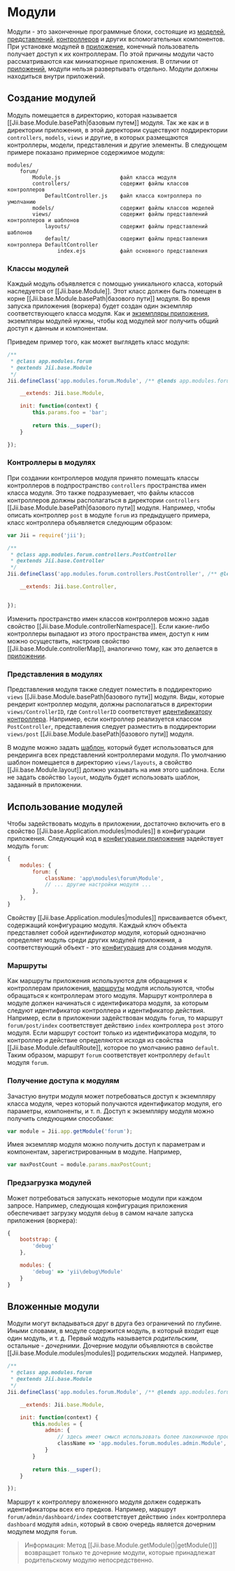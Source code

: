 Модули
=======

Модули - это законченные программные блоки, состоящие из [моделей](structure-models),
[представлений](structure-views), [контроллеров](structure-controllers) и других вспомогательных компонентов.
При установке модулей в [приложение](structure-applications), конечный пользователь получает доступ к их
контроллерам. По этой причины модули часто рассматриваются как миниатюрные приложения. В отличии от
[приложений](structure-applications), модули нельзя развертывать отдельно. Модули должны находиться внутри приложений.

## Создание модулей <span id="creating-modules"></span>

Модуль помещается в директорию, которая называется [[Jii.base.Module.basePath|базовым путем]] модуля. Так же как и в
директории приложения, в этой директории существуют поддиректории `controllers`, `models`, `views` и другие, в
которых размещаются контроллеры, модели, представления и другие элементы. В следующем примере показано примерное
содержимое модуля:

```
modules/
    forum/
        Module.js                   файл класса модуля
        controllers/                содержит файлы классов контроллеров
            DefaultController.js    файл класса контроллера по умолчанию
        models/                     содержит файлы классов моделей
        views/                      содержит файлы представлений контроллеров и шаблонов
            layouts/                содержит файлы представлений шаблонов
            default/                содержит файлы представления контроллера DefaultController
                index.ejs           файл основного представления
```

### Классы модулей <span id="module-classes"></span>

Каждый модуль объявляется с помощью уникального класса, который наследуется от [[Jii.base.Module]]. Этот класс должен
быть помещен в корне [[Jii.base.Module.basePath|базового пути]] модуля. Во время запуска приложения (воркера) будет
создан один экземпляр соответствующего класса модуля. Как и [экземпляры приложения](structure-applications),
экземпляры модулей нужны, чтобы код модулей мог получить общий доступ к данным и компонентам.

Приведем пример того, как может выглядеть класс модуля:

```js
/**
 * @class app.modules.forum
 * @extends Jii.base.Module
 */
Jii.defineClass('app.modules.forum.Module', /** @lends app.modules.forum.Module.prototype */{

    __extends: Jii.base.Module,

    init: function(context) {
        this.params.foo = 'bar';
        
        return this.__super();
    }

});
```

### Контроллеры в модулях <span id="controllers-in-modules"></span>

При создании контроллеров модуля принято помещать классы контроллеров в подпространство `controllers` пространства
имен класса модуля. Это также подразумевает, что файлы классов контроллеров должны располагаться в директории
`controllers` [[Jii.base.Module.basePath|базового пути]] модуля. Например, чтобы описать контроллер `post` в модуле
`forum` из предыдущего примера, класс контроллера объявляется следующим образом:

```js
var Jii = require('jii');

/**
 * @class app.modules.forum.controllers.PostController
 * @extends Jii.base.Controller
 */
Jii.defineClass('app.modules.forum.controllers.PostController', /** @lends app.modules.forum.controllers.PostController.prototype */{

	__extends: Jii.base.Controller,


});
```

Изменить пространство имен классов контроллеров можно задав свойство [[Jii.base.Module.controllerNamespace]]. Если
какие-либо контроллеры выпадают из этого пространства имен, доступ к ним можно осуществить, настроив свойство
[[Jii.base.Module.controllerMap]], аналогично тому, как это делается в [приложении](structure-applications).

### Представления в модулях <span id="views-in-modules"></span>

Представления модуля также следует поместить в поддиректорию `views` [[Jii.base.Module.basePath|базового пути]] модуля.
Виды, которые рендерит контроллер модуля, должны располагаться в директории `views/ControllerID`, где `ControllerID`
соответствует [идентификатору контроллера](structure-controllers#routes). Например, если контроллер реализуется классом
`PostController`, представления следует разместить в поддиректории `views/post`
[[Jii.base.Module.basePath|базового пути]] модуля.

В модуле можно задать [шаблон](structure-views#layouts), который будет использоваться для рендеринга всех
представлений контроллерами модуля. По умолчанию шаблон помещается в директорию `views/layouts`, а свойство
[[Jii.base.Module.layout]] должно указывать на имя этого шаблона. Если не задать свойство `layout`, модуль будет
использовать шаблон, заданный в приложении.

## Использование модулей <span id="routes"></span>

Чтобы задействовать модуль в приложении, достаточно включить его в свойство [[Jii.base.Application.modules|modules]]
в конфигурации приложения. Следующий код в [конфигурации приложения](structure-applications#application-configurations) задействует модуль `forum`:

```js
{
    modules: {
        forum: {
            className: 'app\modules\forum\Module',
            // ... другие настройки модуля ...
        },
    },
}
```

Свойству [[Jii.base.Application.modules|modules]] присваивается объект, содержащий конфигурацию модуля. Каждый ключ
объекта представляет собой *идентификатор модуля*, который однозначно определяет модуль среди других модулей приложения,
а соответствующий объект - это [конфигурация](concept-configurations) для создания модуля.

### Маршруты <span id="routes"></span>

Как маршруты приложения используются для обращения к контроллерам приложения,
[маршруты](structure-controllers#routes) модуля используются, чтобы обращаться к контроллерам этого модуля.
Маршрут контроллера в модуле должен начинаться с идентификатора модуля, за которым следуют идентификатор контроллера
и идентификатор действия. Например, если в приложении задействован модуль `forum`, то маршрут `forum/post/index`
соответствует действию `index` контроллера `post` этого модуля. Если маршрут состоит только из идентификатора модуля,
то контроллер и действие определяются исходя из свойства [[Jii.base.Module.defaultRoute]], которое по умолчанию равно
`default`. Таким образом, маршрут `forum` соответствует контроллеру `default` модуля `forum`.

### Получение доступа к модулям <span id="accessing-modules"></span>

Зачастую внутри модуля может потребоваться доступ к экземпляру класса модуля, через который получаются идентификатор
модуля, его параметры, компоненты, и т. п. Доступ к экземпляру модуля можно получить следующими способами:

```js
var module = Jii.app.getModule('forum');
```
Имея экземпляр модуля можно получить доступ к параметрам и компонентам, зарегистрированным в модуле. Например,

```js
var maxPostCount = module.params.maxPostCount;
```

### Предзагрузка модулей <span id="bootstrapping-modules"></span>

Может потребоваться запускать некоторые модули при каждом запросе.
Например, следующая конфигурация приложения обеспечивает загрузку модуля `debug` в самом начале запуска приложения (воркера):

```js
{
    bootstrap: {
        'debug'
    },

    modules: {
        'debug' => 'yii\debug\Module'
    }
}
```

## Вложенные модули <span id="nested-modules"></span>

Модули могут вкладываться друг в друга без ограничений по глубине. Иными словами, в модуле содержится модуль,
в который входит еще один модуль, и т. д. Первый модуль называется *родительским*, остальные - *дочерними*.
Дочерние модули объявляются в свойстве [[Jii.base.Module.modules|modules]] родительских модулей. Например,

```js
/**
 * @class app.modules.forum
 * @extends Jii.base.Module
 */
Jii.defineClass('app.modules.forum.Module', /** @lends app.modules.forum.Module.prototype */{

    __extends: Jii.base.Module,

    init: function(context) {
        this.modules = {
            admin: {
                // здесь имеет смысл использовать более лаконичное пространство имен
                className => 'app.modules.forum.modules.admin.Module',
            }
        }
        
        return this.__super();
    }

});
```

Маршрут к контроллеру вложенного модуля должен содержать идентификаторы всех его предков. Например,
маршрут `forum/admin/dashboard/index` соответствует действию `index` контроллера `dashboard` модуля `admin`,
который в свою очередь является дочерним модулем модуля `forum`.

> Информация: Метод [[Jii.base.Module.getModule()|getModule()]] возвращает только те дочерние модули,
 которые принадлежат родительскому модулю непосредственно.
